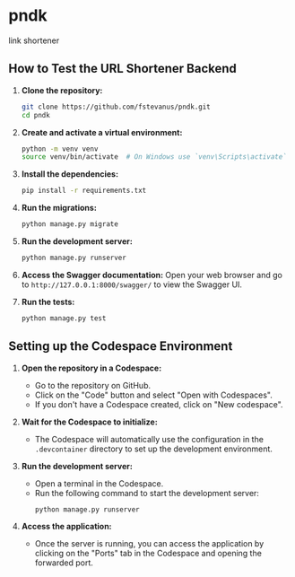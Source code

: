 # pndk
link shortener

## How to Test the URL Shortener Backend

1. **Clone the repository:**
   ```sh
   git clone https://github.com/fstevanus/pndk.git
   cd pndk
   ```

2. **Create and activate a virtual environment:**
   ```sh
   python -m venv venv
   source venv/bin/activate  # On Windows use `venv\Scripts\activate`
   ```

3. **Install the dependencies:**
   ```sh
   pip install -r requirements.txt
   ```

4. **Run the migrations:**
   ```sh
   python manage.py migrate
   ```

5. **Run the development server:**
   ```sh
   python manage.py runserver
   ```

6. **Access the Swagger documentation:**
   Open your web browser and go to `http://127.0.0.1:8000/swagger/` to view the Swagger UI.

7. **Run the tests:**
   ```sh
   python manage.py test
   ```

## Setting up the Codespace Environment

1. **Open the repository in a Codespace:**
   - Go to the repository on GitHub.
   - Click on the "Code" button and select "Open with Codespaces".
   - If you don't have a Codespace created, click on "New codespace".

2. **Wait for the Codespace to initialize:**
   - The Codespace will automatically use the configuration in the `.devcontainer` directory to set up the development environment.

3. **Run the development server:**
   - Open a terminal in the Codespace.
   - Run the following command to start the development server:
     ```sh
     python manage.py runserver
     ```

4. **Access the application:**
   - Once the server is running, you can access the application by clicking on the "Ports" tab in the Codespace and opening the forwarded port.

